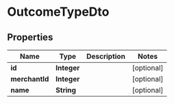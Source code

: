 

# OutcomeTypeDto


## Properties

| Name | Type | Description | Notes |
|------------ | ------------- | ------------- | -------------|
|**id** | **Integer** |  |  [optional] |
|**merchantId** | **Integer** |  |  [optional] |
|**name** | **String** |  |  [optional] |



